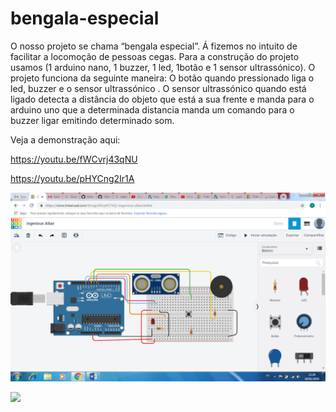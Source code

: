 
# bengala-especial
O nosso projeto se chama “bengala especial”. Á fizemos no intuito de facilitar a locomoção de pessoas cegas.
Para a construção do projeto usamos (1 arduino nano, 1 buzzer, 1 led, 1botão e 1 sensor ultrassónico).
O projeto funciona da seguinte maneira:
O botão quando pressionado liga o led, buzzer e o sensor ultrassónico . 
O sensor ultrassónico quando está ligado detecta a distância do objeto que está a sua frente e manda para o arduino uno que a determinada distancia manda um comando para o buzzer ligar emitindo determinado som.

Veja a demonstração aqui:

https://youtu.be/fWCvrj43qNU

https://youtu.be/pHYCng2Ir1A

<p aling="center">
  <img src="https://github.com/taynara6/bengala-especial/blob/master/esquema.png">
  
  <p aling="center">
  <img src="https://medium.com/@taynarasilvarocha6/bengala-especial-118db3ec615c">
  
  
